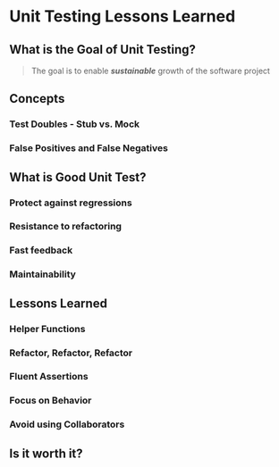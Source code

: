 # Unit Testing Lessons Learned

## What is the Goal of Unit Testing?

> The goal is to enable **_sustainable_** growth of the software project

## Concepts

### Test Doubles - Stub vs. Mock

### False Positives and False Negatives

## What is Good Unit Test?

### Protect against regressions

### Resistance to refactoring

### Fast feedback

### Maintainability

## Lessons Learned

### Helper Functions

### Refactor, Refactor, Refactor

### Fluent Assertions

### Focus on Behavior

### Avoid using Collaborators

## Is it worth it?
